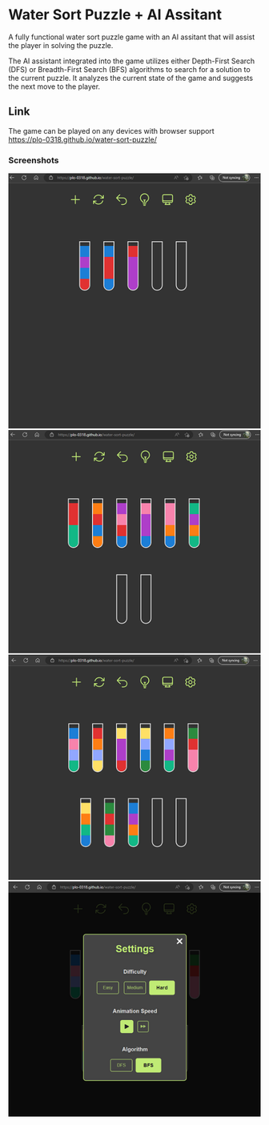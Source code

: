 # Water Sort Puzzle + AI Assitant

A fully functional water sort puzzle game with an AI assitant that will assist the player in solving the puzzle.

The AI assistant integrated into the game utilizes either Depth-First Search (DFS) or Breadth-First Search (BFS) algorithms to search for a solution to the current puzzle. It analyzes the current state of the game and suggests the next move to the player.
<br>

## Link

The game can be played on any devices with browser support
<br>
https://plo-0318.github.io/water-sort-puzzle/
<br>

### Screenshots

![Easy Mode](/public/img/easy.png?raw=true 'Optional Title')
![Medium Mode](/public/img/medium.png?raw=true 'Optional Title')
![Hard Mode](/public/img/hard.png?raw=true 'Optional Title')
![Settings](/public/img/settings.png?raw=true 'Optional Title')
